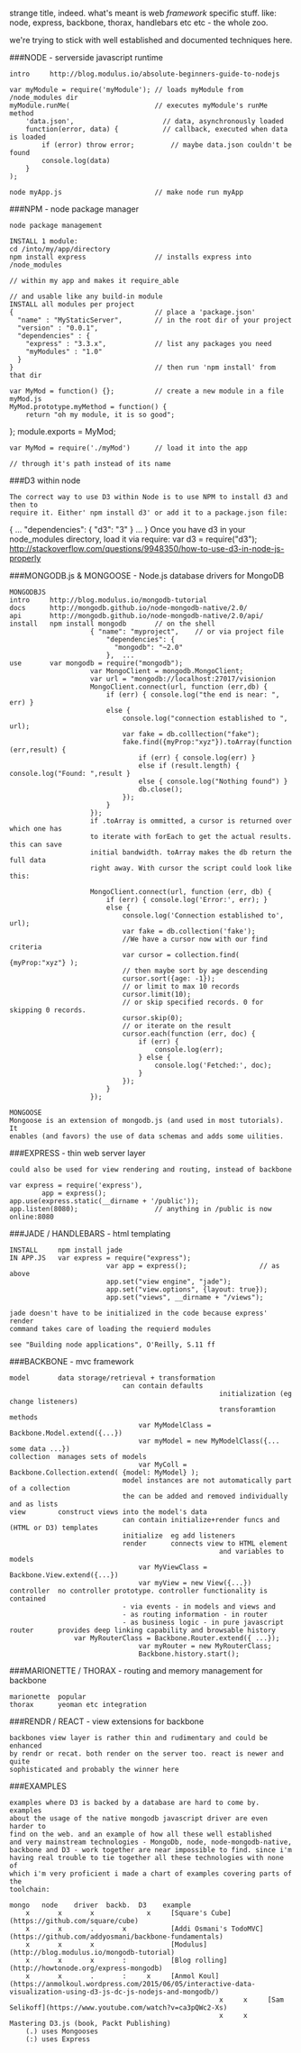 strange title, indeed. what's meant is web *framework* specific stuff. like:   
node, express, backbone, thorax, handlebars etc etc - the whole zoo.

we're trying to stick with well established and documented techniques here. 


###NODE - serverside javascript runtime

	intro     http://blog.modulus.io/absolute-beginners-guide-to-nodejs
	
	var myModule = require('myModule'); // loads myModule from /node_modules dir
	myModule.runMe(                     // executes myModule's runMe method
		'data.json',                      // data, asynchronously loaded
		function(error, data) {           // callback, executed when data is loaded
			if (error) throw error;         // maybe data.json couldn't be found
			console.log(data)
		}
	);
	
	node myApp.js                       // make node run myApp
	
	
###NPM - node package manager

	node package management
	
	INSTALL 1 module:
	cd /into/my/app/directory
	npm install express                 // installs express into /node_modules
																			// within my app and makes it require_able
																			// and usable like any build-in module
	INSTALL all modules per project
	{                                   // place a 'package.json'
	  "name" : "MyStaticServer",        // in the root dir of your project
	  "version" : "0.0.1",
	  "dependencies" : {
	    "express" : "3.3.x",            // list any packages you need
	    "myModules" : "1.0"
	  }       
	}                                   // then run 'npm install' from that dir

	var MyMod = function() {};          // create a new module in a file myMod.js
	MyMod.prototype.myMethod = function() {
		return "oh my module, it is so good";
  };
	module.exports = MyMod;
	
	var MyMod = require('./myMod')      // load it into the app
																			// through it's path instead of its name
 

###D3 within node

	The correct way to use D3 within Node is to use NPM to install d3 and then to 
	require it. Either' npm install d3' or add it to a package.json file:
  { ... "dependencies": { "d3": "3" } ... }
  Once you have d3 in your node_modules directory, load it via require:
  var d3 = require("d3");
	http://stackoverflow.com/questions/9948350/how-to-use-d3-in-node-js-properly
	
	
###MONGODB.js & MONGOOSE - Node.js database drivers for MongoDB

	MONGODBJS
	intro     http://blog.modulus.io/mongodb-tutorial
	docs      http://mongodb.github.io/node-mongodb-native/2.0/
	api       http://mongodb.github.io/node-mongodb-native/2.0/api/
	install   npm install mongodb       // on the shell             
						{ "name": "myproject",    // or via project file
							"dependencies": {
							  "mongodb": "~2.0"
							},  ...
	use       var mongodb = require("mongodb");
						var MongoClient = mongodb.MongoClient;
						var url = "mongodb://localhost:27017/visionion
						MongoClient.connect(url, function (err,db) {
							if (err) { console.log("the end is near: ", err) }
							else { 
								console.log("connection established to ", url);
								var fake = db.colllection("fake");
								fake.find({myProp:"xyz"}).toArray(function (err,result) {
									if (err) { console.log(err) }
									else if (result.length) { console.log("Found: ",result }
									else { console.log("Nothing found") }
									db.close();
								});
							}
						});
						if .toArray is ommitted, a cursor is returned over which one has 
						to iterate with forEach to get the actual results. this can save 
						initial bandwidth. toArray makes the db return the full data 
						right away. With cursor the script could look like this:
						
						MongoClient.connect(url, function (err, db) {
							if (err) { console.log('Error:', err); } 
							else {
								console.log('Connection established to', url);
								var fake = db.collection('fake');
								//We have a cursor now with our find criteria
								var cursor = collection.find( {myProp:"xyz"} );
								// then maybe sort by age descending
								cursor.sort({age: -1});
								// or limit to max 10 records
								cursor.limit(10);
								// or skip specified records. 0 for skipping 0 records.
								cursor.skip(0);
								// or iterate on the result
								cursor.each(function (err, doc) {
									if (err) {
										console.log(err);
									} else {
										console.log('Fetched:', doc);
									}
								});
							}
						});

	MONGOOSE
	Mongoose is an extension of mongodb.js (and used in most tutorials). It 
	enables (and favors) the use of data schemas and adds some uilities.
	
	
###EXPRESS - thin web server layer
	
	could also be used for view rendering and routing, instead of backbone
	
	var express = require('express'),
			app = express();
	app.use(express.static(__dirname + '/public'));
	app.listen(8080);                   // anything in /public is now online:8080
	
	
###JADE / HANDLEBARS - html templating

	INSTALL     npm install jade
	IN APP.JS   var express = require("express");
							var app = express();                  // as above
							app.set("view engine", "jade");
							app.set("view.options", {layout: true});
							app.set("views", __dirname + "/views");
	
	jade doesn't have to be initialized in the code because express' render 
	command takes care of loading the requierd modules
	
	see "Building node applications", O'Reilly, S.11 ff
	
	
###BACKBONE - mvc framework

	model       data storage/retrieval + transformation 
								can contain defaults
														initialization (eg change listeners)
														transforamtion methods
									var MyModelClass = Backbone.Model.extend({...})
									var myModel = new MyModelClass({... some data ...})
	collection  manages sets of models
									var MyColl = Backbone.Collection.extend( {model: MyModel} );
								model instances are not automatically part of a collection
								the can be added and removed individually and as lists
	view        construct views into the model's data
								can contain initialize+render funcs and (HTML or D3) templates
								initialize  eg add listeners
								render      connects view to HTML element
														and variables to models
									var MyViewClass = Backbone.View.extend({...})
									var myView = new View({...})
	controller  no controller prototype. controller functionality is contained 
								- via events - in models and views and 
								- as routing information - in router 
								- as business logic - in pure javascript
	router      provides deep linking capability and browsable history
	                var MyRouterClass = Backbone.Router.extend({ ...});
									var myRouter = new MyRouterClass;
									Backbone.history.start();
								
								
###MARIONETTE / THORAX - routing and memory management for backbone
	
	marionette  popular
	thorax      yeoman etc integration


###RENDR / REACT - view extensions for backbone

	backbones view layer is rather thin and rudimentary and could be enhanced 
	by rendr or recat. both render on the server too. react is newer and quite 
	sophisticated and probably the winner here


###EXAMPLES

	examples where D3 is backed by a database are hard to come by. examples 
	about the usage of the native mongodb javascript driver are even harder to 
	find on the web. and an example of how all these well established 
	and very mainstream technologies - MongoDb, node, node-mongodb-native, 
	backbone and D3 - work together are near impossible to find. since i'm 
	having real trouble to tie together all these technologies with none of 
	which i'm very proficient i made a chart of examples covering parts of the 
	toolchain:
	
	mongo   node    driver  backb.  D3    example
		x       x       x             x     [Square's Cube](https://github.com/square/cube)
		x       x       .       x           [Addi Osmani's TodoMVC](https://github.com/addyosmani/backbone-fundamentals)
		x       x       x                   [Modulus](http://blog.modulus.io/mongodb-tutorial)
		x       x       x       :           [Blog rolling](http://howtonode.org/express-mongodb)
		x       x       .       :     x     [Anmol Koul](https://anmolkoul.wordpress.com/2015/06/05/interactive-data-visualization-using-d3-js-dc-js-nodejs-and-mongodb/)
														x     x     [Sam Selikoff](https://www.youtube.com/watch?v=ca3pQWc2-Xs)
														x     x     Mastering D3.js (book, Packt Publishing)
		(.) uses Mongooses
		(:) uses Express